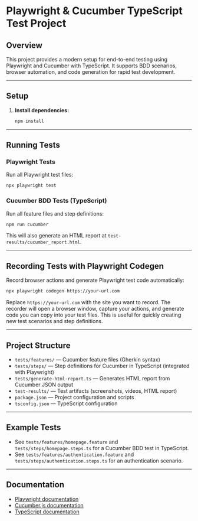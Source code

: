 
# Playwright & Cucumber TypeScript Test Project

## Overview
This project provides a modern setup for end-to-end testing using Playwright and Cucumber with TypeScript. It supports BDD scenarios, browser automation, and code generation for rapid test development.

---

## Setup
1. **Install dependencies:**
   ```sh
   npm install
   ```

---

## Running Tests
### Playwright Tests
Run all Playwright test files:
```sh
npx playwright test
```

### Cucumber BDD Tests (TypeScript)
Run all feature files and step definitions:
```sh
npm run cucumber
```
This will also generate an HTML report at `test-results/cucumber_report.html`.

---

## Recording Tests with Playwright Codegen
Record browser actions and generate Playwright test code automatically:
```sh
npx playwright codegen https://your-url.com
```
Replace `https://your-url.com` with the site you want to record. The recorder will open a browser window, capture your actions, and generate code you can copy into your test files. This is useful for quickly creating new test scenarios and step definitions.

---

## Project Structure
- `tests/features/` — Cucumber feature files (Gherkin syntax)
- `tests/steps/` — Step definitions for Cucumber in TypeScript (integrated with Playwright)
- `tests/generate-html-report.ts` — Generates HTML report from Cucumber JSON output
- `test-results/` — Test artifacts (screenshots, videos, HTML report)
- `package.json` — Project configuration and scripts
- `tsconfig.json` — TypeScript configuration

---

## Example Tests
- See `tests/features/homepage.feature` and `tests/steps/homepage.steps.ts` for a Cucumber BDD test in TypeScript.
- See `tests/features/authentication.feature` and `tests/steps/authentication.steps.ts` for an authentication scenario.

---

## Documentation
- [Playwright documentation](https://playwright.dev/)
- [Cucumber.js documentation](https://github.com/cucumber/cucumber-js)
- [TypeScript documentation](https://www.typescriptlang.org/)

